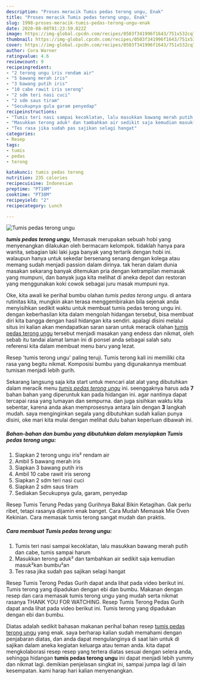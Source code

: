 ```yaml
---
description: "Proses meracik Tumis pedas terong ungu, Enak"
title: "Proses meracik Tumis pedas terong ungu, Enak"
slug: 1998-proses-meracik-tumis-pedas-terong-ungu-enak
date: 2020-08-08T01:23:59.022Z
image: https://img-global.cpcdn.com/recipes/0503f341996f1643/751x532cq70/tumis-pedas-terong-ungu-foto-resep-utama.jpg
thumbnail: https://img-global.cpcdn.com/recipes/0503f341996f1643/751x532cq70/tumis-pedas-terong-ungu-foto-resep-utama.jpg
cover: https://img-global.cpcdn.com/recipes/0503f341996f1643/751x532cq70/tumis-pedas-terong-ungu-foto-resep-utama.jpg
author: Cora Warner
ratingvalue: 4.6
reviewcount: 9
recipeingredient:
- "2 terong ungu iris rendam air"
- "5 bawang merah iris"
- "3 bawang putih iris"
- "10 cabe rawit iris serong"
- "2 sdm teri nasi cuci"
- "2 sdm saus tiram"
- "Secukupnya gula garam penyedap"
recipeinstructions:
- "Tumis teri nasi sampai kecoklatan, lalu masukkan bawang merah putih dan cabe, tumis sampai harum"
- "Masukkan terong aduk² dan tambahkan air sedikit saja kemudian masuk²kan bumbu²an"
- "Tes rasa jika sudah pas sajikan selagi hangat"
categories:
- Resep
tags:
- tumis
- pedas
- terong

katakunci: tumis pedas terong 
nutrition: 235 calories
recipecuisine: Indonesian
preptime: "PT10M"
cooktime: "PT38M"
recipeyield: "2"
recipecategory: Lunch

---
```



![Tumis pedas terong ungu](https://img-global.cpcdn.com/recipes/0503f341996f1643/751x532cq70/tumis-pedas-terong-ungu-foto-resep-utama.jpg)

<b><i>tumis pedas terong ungu</i></b>, Memasak merupakan sebuah hobi yang menyenangkan dilakukan oleh bermacam kelompok. tidaklah hanya para wanita, sebagian laki laki juga banyak yang tertarik dengan hobi ini. walaupun hanya untuk sekedar bersenang senang dengan kolega atau memang sudah menjadi passion dalam dirinya. tak heran dalam dunia masakan sekarang banyak ditemukan pria dengan ketrampilan memasak yang mumpuni, dan banyak juga kita melihat di aneka depot dan restoran yang menggunakan koki cowok sebagai juru masak mumpuni nya.

Oke, kita awali ke perihal bumbu olahan <i>tumis pedas terong ungu</i>. di antara rutinitas kita, mungkin akan terasa menggembirakan bila sejenak anda menyisihkan sedikit waktu untuk membuat tumis pedas terong ungu ini. dengan keberhasilan kita dalam mengolah hidangan tersebut, bisa membuat diri kita bangga dengan hasil hidangan kita sendiri. apalagi disini melalui situs ini kalian akan mendapatkan saran saran untuk meracik olahan <u>tumis pedas terong ungu</u> tersebut menjadi masakan yang endess dan nikmat, oleh sebab itu tandai alamat laman ini di ponsel anda sebagai salah satu referensi kita dalam membuat menu baru yang lezat.

Resep &#39;tumis terong ungu&#39; paling teruji. Tumis terong kali ini memiliki cita rasa yang begitu nikmat. Komposisi bumbu yang digunakannya membuat tumisan menjadi lebih gurih.


Sekarang langsung saja kita start untuk mencari alat alat yang dibutuhkan dalam meracik menu <u><i>tumis pedas terong ungu</i></u> ini. seenggaknya harus ada <b>7</b> bahan bahan yang diperuntuk kan pada hidangan ini. agar nantinya dapat tercapai rasa yang lumayan dan sempurna. dan juga sisihkan waktu kita sebentar, karena anda akan memprosesnya antara lain dengan <b>3</b> langkah mudah. saya menginginkan segala yang dibutuhkan sudah kalian punya disini, oke mari kita mulai dengan melihat dulu bahan keperluan dibawah ini.

<!--inarticleads1-->

##### Bahan-bahan dan bumbu yang dibutuhkan dalam menyiapkan Tumis pedas terong ungu:

1. Siapkan 2 terong ungu iris² rendam air
1. Ambil 5 bawang merah iris
1. Siapkan 3 bawang putih iris
1. Ambil 10 cabe rawit iris serong
1. Siapkan 2 sdm teri nasi cuci
1. Siapkan 2 sdm saus tiram
1. Sediakan Secukupnya gula, garam, penyedap


Resep Tumis Terung Pedas yang Gurihnya Bakal Bikin Ketagihan. Gak perlu ribet, tetapi rasanya dijamin enak banget. Cara Mudah Memasak Mie Oven Kekinian. Cara memasak tumis terong sangat mudah dan praktis. 

<!--inarticleads2-->

##### Cara membuat Tumis pedas terong ungu:

1. Tumis teri nasi sampai kecoklatan, lalu masukkan bawang merah putih dan cabe, tumis sampai harum
1. Masukkan terong aduk² dan tambahkan air sedikit saja kemudian masuk²kan bumbu²an
1. Tes rasa jika sudah pas sajikan selagi hangat


Resep Tumis Terong Pedas Gurih dapat anda lihat pada video berikut ini. Tumis terong yang dipadukan dengan ebi dan bumbu. Makanan dengan resep dan cara memasak tumis terong ungu yang mudah serta nikmat rasanya THANK YOU FOR WATCHING. Resep Tumis Terong Pedas Gurih dapat anda lihat pada video berikut ini. Tumis terong yang dipadukan dengan ebi dan bumbu. 

Diatas adalah sedikit bahasan makanan perihal bahan resep <u>tumis pedas terong ungu</u> yang enak. saya berharap kalian sudah memahami dengan penjabaran diatas, dan anda dapat mengulanginya di saat lain untuk di sajikan dalam aneka kegiatan keluarga atau teman anda. kita dapat mengkolaborasi resep resep yang tertera diatas sesuai dengan selera anda, sehingga hidangan <b>tumis pedas terong ungu</b> ini dapat menjadi lebih yummy dan nikmat lagi. demikian penjelasan singkat ini, sampai jumpa lagi di lain kesempatan. kami harap hari kalian menyenangkan.
